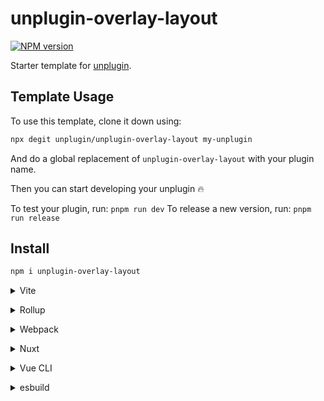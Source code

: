 # unplugin-overlay-layout

[![NPM version](https://img.shields.io/npm/v/unplugin-overlay-layout?color=a1b858&label=)](https://www.npmjs.com/package/unplugin-overlay-layout)

Starter template for [unplugin](https://github.com/unjs/unplugin).

## Template Usage

To use this template, clone it down using:

```bash
npx degit unplugin/unplugin-overlay-layout my-unplugin
```

And do a global replacement of `unplugin-overlay-layout` with your plugin name.

Then you can start developing your unplugin 🔥

To test your plugin, run: `pnpm run dev`
To release a new version, run: `pnpm run release`

## Install

```bash
npm i unplugin-overlay-layout
```

<details>
<summary>Vite</summary><br>

```ts
// vite.config.ts
import Starter from 'unplugin-overlay-layout/vite'

export default defineConfig({
  plugins: [
    Starter({
      /* options */
    })
  ]
})
```

Example: [`playground/`](./playground/)

<br></details>

<details>
<summary>Rollup</summary><br>

```ts
// rollup.config.js
import Starter from 'unplugin-overlay-layout/rollup'

export default {
  plugins: [
    Starter({
      /* options */
    })
  ]
}
```

<br></details>

<details>
<summary>Webpack</summary><br>

```ts
// webpack.config.js
module.exports = {
  /* ... */
  plugins: [
    require('unplugin-overlay-layout/webpack')({
      /* options */
    })
  ]
}
```

<br></details>

<details>
<summary>Nuxt</summary><br>

```ts
// nuxt.config.js
export default defineNuxtConfig({
  modules: [
    [
      'unplugin-overlay-layout/nuxt',
      {
        /* options */
      }
    ]
  ]
})
```

> This module works for both Nuxt 2 and [Nuxt Vite](https://github.com/nuxt/vite)

<br></details>

<details>
<summary>Vue CLI</summary><br>

```ts
// vue.config.js
module.exports = {
  configureWebpack: {
    plugins: [
      require('unplugin-overlay-layout/webpack')({
        /* options */
      })
    ]
  }
}
```

<br></details>

<details>
<summary>esbuild</summary><br>

```ts
// esbuild.config.js
import { build } from 'esbuild'
import Starter from 'unplugin-overlay-layout/esbuild'

build({
  plugins: [Starter()]
})
```

<br></details>
